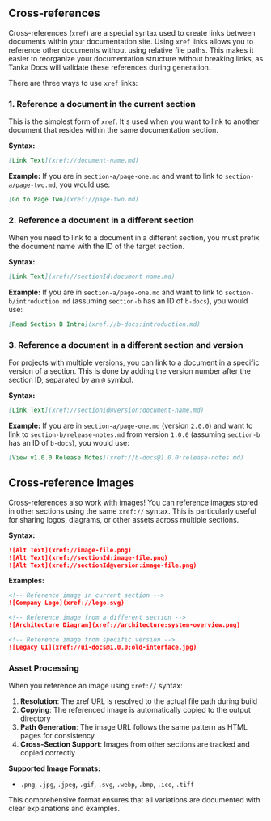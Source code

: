 ## Cross-references

Cross-references (`xref`) are a special syntax used to create links between documents within your documentation site. Using `xref` links allows you to reference other documents without using relative file paths. This makes it easier to reorganize your documentation structure without breaking links, as Tanka Docs will validate these references during generation.

There are three ways to use `xref` links:

### 1. Reference a document in the current section

This is the simplest form of `xref`. It's used when you want to link to another document that resides within the same documentation section.

**Syntax:**
```markdown
[Link Text](xref://document-name.md)
```

**Example:**
If you are in `section-a/page-one.md` and want to link to `section-a/page-two.md`, you would use:
```markdown
[Go to Page Two](xref://page-two.md)
```

### 2. Reference a document in a different section

When you need to link to a document in a different section, you must prefix the document name with the ID of the target section.

**Syntax:**
```markdown
[Link Text](xref://sectionId:document-name.md)
```

**Example:**
If you are in `section-a/page-one.md` and want to link to `section-b/introduction.md` (assuming `section-b` has an ID of `b-docs`), you would use:
```markdown
[Read Section B Intro](xref://b-docs:introduction.md)
```

### 3. Reference a document in a different section and version

For projects with multiple versions, you can link to a document in a specific version of a section. This is done by adding the version number after the section ID, separated by an `@` symbol.

**Syntax:**
```markdown
[Link Text](xref://sectionId@version:document-name.md)
```

**Example:**
If you are in `section-a/page-one.md` (version `2.0.0`) and want to link to `section-b/release-notes.md` from version `1.0.0` (assuming `section-b` has an ID of `b-docs`), you would use:
```markdown
[View v1.0.0 Release Notes](xref://b-docs@1.0.0:release-notes.md)
```

## Cross-reference Images

Cross-references also work with images! You can reference images stored in other sections using the same `xref://` syntax. This is particularly useful for sharing logos, diagrams, or other assets across multiple sections.

**Syntax:**
```markdown
![Alt Text](xref://image-file.png)
![Alt Text](xref://sectionId:image-file.png)
![Alt Text](xref://sectionId@version:image-file.png)
```

**Examples:**
```markdown
<!-- Reference image in current section -->
![Company Logo](xref://logo.svg)

<!-- Reference image from a different section -->
![Architecture Diagram](xref://architecture:system-overview.png)

<!-- Reference image from specific version -->
![Legacy UI](xref://ui-docs@1.0.0:old-interface.jpg)
```

### Asset Processing

When you reference an image using `xref://` syntax:

1. **Resolution**: The xref URL is resolved to the actual file path during build
2. **Copying**: The referenced image is automatically copied to the output directory
3. **Path Generation**: The image URL follows the same pattern as HTML pages for consistency
4. **Cross-Section Support**: Images from other sections are tracked and copied correctly

**Supported Image Formats:**
- `.png`, `.jpg`, `.jpeg`, `.gif`, `.svg`, `.webp`, `.bmp`, `.ico`, `.tiff`

This comprehensive format ensures that all variations are documented with clear explanations and examples.

